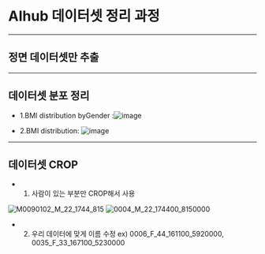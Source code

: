 # AIhub 데이터셋 정리 과정
---
## 정면 데이터셋만 추출 
---
## 데이터셋 분포 정리 
- 1.BMI distribution byGender :![image](https://github.com/user-attachments/assets/b63e1ba6-bc2d-42f5-974b-04f72b245ebf)

- 2.BMI distribution: ![image](https://github.com/user-attachments/assets/14f83486-5eab-4972-a426-01fe65171ddf)

---
## 데이터셋 CROP
- 1. 사람이 있는 부분만 CROP해서 사용

![M0090102_M_22_1744_815](https://github.com/user-attachments/assets/f8f9c2d2-7ab9-49b2-933e-6f1b98be8fad)
![0004_M_22_174400_8150000](https://github.com/user-attachments/assets/bac65396-cb3e-43e6-b925-5c13024999d7)


- 2. 우리 데이터에 맞게 이름 수정 ex) 0006_F_44_161100_5920000, 0035_F_33_167100_5230000
